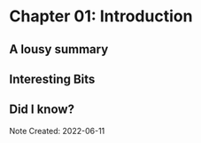 # Chapter 01: Introduction

## A lousy summary

## Interesting Bits

## Did I know?

Note Created: 2022-06-11
